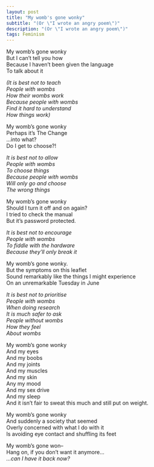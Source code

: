 ```yaml
---
layout: post
title: "My womb's gone wonky"
subtitle: "(Or \"I wrote an angry poem\")"
description: "(Or \"I wrote an angry poem\")"
tags: Feminism
---
```


My womb’s gone wonky  
But I can’t tell you how  
Because I haven’t been given the language  
To talk about it  

*(It is best not to teach  
People with wombs  
How their wombs work  
Because people with wombs  
Find it hard to understand  
How things work)*  

My womb’s gone wonky  
Perhaps it’s The Change  
…into what?  
Do I get to choose?!  

*It is best not to allow  
People with wombs  
To choose things  
Because people with wombs  
Will only go and choose  
The wrong things*  

My womb’s gone wonky  
Should I turn it off and on again?  
I tried to check the manual  
But it’s password protected.  

*It is best not to encourage  
People with wombs  
To fiddle with the hardware  
Because they’ll only break it*  

My womb’s gone wonky.  
But the symptoms on this leaflet  
Sound remarkably like the things I might experience  
On an unremarkable Tuesday in June  

*It is best not to prioritise  
People with wombs  
When doing research  
It is much safer to ask  
People without wombs  
How they feel  
About wombs*  

My womb’s gone wonky  
And my eyes  
And my boobs  
And my joints  
And my muscles  
And my skin  
Any my mood  
And my sex drive  
And my sleep  
And it isn’t fair to sweat this much and still put on weight.  

My womb’s gone wonky  
And suddenly a society that seemed  
Overly concerned with what I do with it  
Is avoiding eye contact and shuffling its feet  

My womb’s gone won–  
Hang on, if you don’t want it anymore…  
*…can I have it back now?*  

